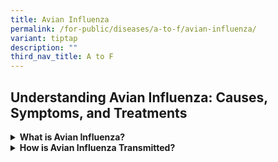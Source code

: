 ```yaml
---
title: Avian Influenza
permalink: /for-public/diseases/a-to-f/avian-influenza/
variant: tiptap
description: ""
third_nav_title: A to F
---
```

<h2>Understanding Avian Influenza: Causes, Symptoms, and Treatments</h2>
<p></p>
<div data-type="detailGroup" class="isomer-accordion isomer-accordion-white">
<details class="isomer-details">
<summary><strong>What is Avian Influenza?</strong>
</summary>
<div data-type="detailsContent" class="isomer-details-content">
<p>Avian influenza, commonly known as bird flu, is a contagious viral disease
caused by influenza A viruses which primarily infects wild birds and poultry.
However, in rare cases, it may also infect humans and mammals. In particular,
the A(H5N1) and A(H7N9) viruses have been known to cause majority of human
infections to date. Aside from A(H5N1), there have also been sporadic cases
of human infection with various subtypes of avian influenza (i.e. H3, H5,
H7, H9, H10).</p>
<p>Human infections with the avian influenza virus are rare but have occurred
sporadically since its first detection in Hong Kong in 1997. There has
been no sustained human-to-human transmission, although several small clusters
of infections have been reported.</p>
<p>The avian influenza viruses are divided into several sub-types. The most
frequently identified sub-types of avian influenza that have caused human
infections are the H5N1 and the H7N9 viruses:</p>
<ul>
<li>
<p>The A(H5N1) virus is highly contagious in birds and has been associated
with severe disease and deaths in humans. Since its widespread re-emergence
in 2003, the virus has spread from Asia to Europe and Africa, and has become
endemic in poultry populations in some countries such as China and India.
Most human infections have occurred after prolonged and close contact with
infected poultry. Rare, limited and non-sustained person-to-person spread
of this virus had been reported.</p>
</li>
<li>
<p>A multistate outbreak of A(H5N1) virus among dairy cattle herds was reported
across the United States (US) in March 2024. The A(H5N1) virus was also
detected in udder swabs and raw (unpasteurised) milk samples from infected
cows. Three human cases among farm workers in different farms were infected
after their exposure to the infected cows.</p>
</li>
<li>
<p>Human infections with H7N9 were first reported in China in 2013. Most
human infections had occurred after exposure to infected poultry or live
bird markets. Similarly, rare instances of limited, non-sustained person-to-person
spread have been reported in China.</p>
</li>
<li>
<p>Sporadic cases of human infections with other avian influenza viruses,
including H5N6 and H9N2 viruses, have also been reported in China and other
countries. Spread from birds to humans is rare and no person-to-person
spread has been reported.</p>
</li>
</ul>
<p>The World Health Organization (WHO) advises that sporadic human cases
of avian influenza infection are not unexpected, given that there is a
risk for sporadic infections and small clusters of human cases due to exposure
to infected poultry or contaminated environments, as long as Avian influenza
viruses are circulating in poultry.</p>
</div>
</details>
<details class="isomer-details">
<summary><strong>How is Avian Influenza Transmitted?</strong>
</summary>
<div data-type="detailsContent" class="isomer-details-content">
<p>Human infection with avian influenza virus is primarily acquired through:</p>
<ul>
<li>
<p>Direct or close contact with potentially sick or dead birds and other
animals (e.g. mammals).</p>
</li>
<li>
<p>Direct exposure to secretions or excretions from infected animals, or
their contaminated environment.</p>
</li>
<li>
<p>Consumption or exposure to infected animals’ undercooked or unprocessed
animal products (e.g. unpasteurized milk).</p>
</li>
</ul>
<p>Slaughtering, de-feathering, handling or preparing infected birds for
consumption may increase the risks of contracting the avian influenza infection.</p>
<p>There is currently no evidence to suggest that the virus can be spread
through the consumption of properly prepared poultry or eggs, although
a few cases have been linked to consumption of dishes containing raw, contaminated
poultry blood.</p>
<p>Based on current available evidence, avian influenza viruses have not
developed the capability to easily infect humans and other mammals, nor
to transmit easily between humans.</p>
<p>The incubation period is about 1 to 10 days.</p>
</div>
</details>
</div>
<p></p>